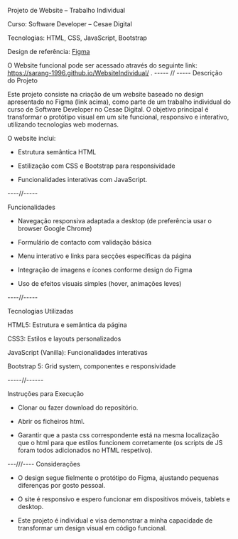 Projeto de Website – Trabalho Individual

Curso: Software Developer – Cesae Digital

Tecnologias: HTML, CSS, JavaScript, Bootstrap

Design de referência: [Figma](https://www.figma.com/design/j3a8zRO9N8fYDaFr1FkmKr/LandPage?node-id=0-1&p=f&t=qdoFcNO7xWlgknul-0)

O Website funcional pode ser acessado através do seguinte link: https://sarang-1996.github.io/WebsiteIndividual/ .
----- // -----
Descrição do Projeto

Este projeto consiste na criação de um website baseado no design apresentado no Figma (link acima), como parte de um trabalho individual do curso de Software Developer no Cesae Digital.
O objetivo principal é transformar o protótipo visual em um site funcional, responsivo e interativo, utilizando tecnologias web modernas.

O website inclui:

- Estrutura semântica HTML

- Estilização com CSS e Bootstrap para responsividade

- Funcionalidades interativas com JavaScript.

----//-----

Funcionalidades

- Navegação responsiva adaptada a desktop (de preferência usar o browser Google Chrome)

- Formulário de contacto com validação básica

- Menu interativo e links para secções específicas da página

- Integração de imagens e ícones conforme design do Figma

- Uso de efeitos visuais simples (hover, animações leves)

----//-----

Tecnologias Utilizadas

HTML5: Estrutura e semântica da página

CSS3: Estilos e layouts personalizados

JavaScript (Vanilla): Funcionalidades interativas

Bootstrap 5: Grid system, componentes e responsividade

-----//------

Instruções para Execução

- Clonar ou fazer download do repositório.

- Abrir os ficheiros html.

- Garantir que a pasta css correspondente está na mesma localização que o html para que estilos funcionem corretamente (os scripts de JS foram todos adicionados no HTML respetivo).

---///----
Considerações

- O design segue fielmente o protótipo do Figma, ajustando pequenas diferenças por gosto pessoal.

- O site é responsivo e espero funcionar em dispositivos móveis, tablets e desktop.

- Este projeto é individual e visa demonstrar a minha capacidade de transformar um design visual em código funcional.
